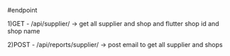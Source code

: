 #endpoint 

1)GET  - /api/supplier/ -> get all supplier and shop and flutter shop id and shop name

2)POST - /api/reports/supplier/ -> post email to get all supplier and shops
